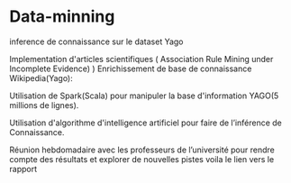# Data-minning
inference de connaissance sur le dataset Yago

Implementation d'articles scientifiques ( Association Rule Mining under Incomplete
Evidence) )
Enrichissement de base de connaissance Wikipedia(Yago):

Utilisation de Spark(Scala) pour manipuler la base d'information YAGO(5 millions de lignes).

Utilisation d'algorithme d'intelligence artificiel pour faire de l’inférence de Connaissance.

Réunion hebdomadaire avec les professeurs de l’université pour rendre compte des résultats et explorer de nouvelles pistes
voila le lien vers le rapport 
